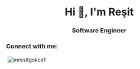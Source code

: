 <h1 align="center">Hi 👋, I'm Reşit</h1>
<h3 align="center">Software Engineer</h3>

<h3 align="left">Connect with me:</h3>
<p align="left">
</p>

<p>&nbsp;<img align="center" src="https://github-readme-stats.vercel.app/api?username=mresitgokce1&show_icons=true&locale=en" alt="mresitgokce1" /></p>
